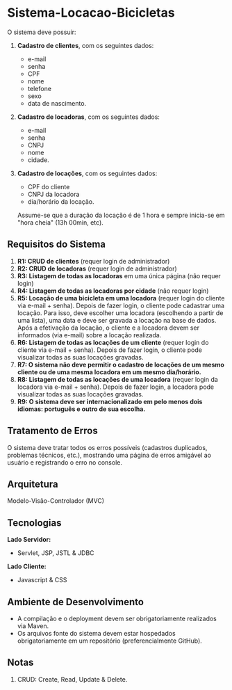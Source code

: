 # Sistema-Locacao-Bicicletas

O sistema deve possuir:

1. **Cadastro de clientes**, com os seguintes dados: 
   - e-mail
   - senha
   - CPF
   - nome
   - telefone
   - sexo
   - data de nascimento.

2. **Cadastro de locadoras**, com os seguintes dados:
   - e-mail
   - senha
   - CNPJ
   - nome
   - cidade.

3. **Cadastro de locações**, com os seguintes dados:
   - CPF do cliente
   - CNPJ da locadora
   - dia/horário da locação.
   
   Assume-se que a duração da locação é de 1 hora e sempre inicia-se em "hora cheia" (13h 00min, etc).

## Requisitos do Sistema

1. **R1: CRUD de clientes** (requer login de administrador)
2. **R2: CRUD de locadoras** (requer login de administrador)
3. **R3: Listagem de todas as locadoras** em uma única página (não requer login)
4. **R4: Listagem de todas as locadoras por cidade** (não requer login)
5. **R5: Locação de uma bicicleta em uma locadora** (requer login do cliente via e-mail + senha). Depois de fazer login, o cliente pode cadastrar uma locação. Para isso, deve escolher uma locadora (escolhendo a partir de uma lista), uma data e deve ser gravada a locação na base de dados. Após a efetivação da locação, o cliente e a locadora devem ser informados (via e-mail) sobre a locação realizada.
6. **R6: Listagem de todas as locações de um cliente** (requer login do cliente via e-mail + senha). Depois de fazer login, o cliente pode visualizar todas as suas locações gravadas.
7. **R7: O sistema não deve permitir o cadastro de locações de um mesmo cliente ou de uma mesma locadora em um mesmo dia/horário.**
8. **R8: Listagem de todas as locações de uma locadora** (requer login da locadora via e-mail + senha). Depois de fazer login, a locadora pode visualizar todas as suas locações gravadas.
9. **R9: O sistema deve ser internacionalizado em pelo menos dois idiomas: português e outro de sua escolha.**

## Tratamento de Erros

O sistema deve tratar todos os erros possíveis (cadastros duplicados, problemas técnicos, etc.), mostrando uma página de erros amigável ao usuário e registrando o erro no console.

## Arquitetura

Modelo-Visão-Controlador (MVC)

## Tecnologias

**Lado Servidor:**
- Servlet, JSP, JSTL & JDBC

**Lado Cliente:**
- Javascript & CSS

## Ambiente de Desenvolvimento

- A compilação e o deployment devem ser obrigatoriamente realizados via Maven.
- Os arquivos fonte do sistema devem estar hospedados obrigatoriamente em um repositório (preferencialmente GitHub).

## Notas

1. CRUD: Create, Read, Update & Delete.